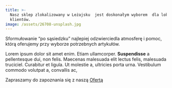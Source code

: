 ```yaml
---
title: >-
  Nasz sklep zlokalizowany w Leżajsku  jest doskonałym wyborem  dla lokalnych
  klientów.
image: /assets/26708-unsplash.jpg
---
```

Sformułowanie “po sąsiedzku” najlepiej odzwierciedla atmosferę i pomoc, którą oferujemy przy wyborze potrzebnych artykułów. 

Lorem ipsum dolor sit amet enim. Etiam ullamcorper. **Suspendisse** a pellentesque dui, non felis. Maecenas malesuada elit lectus felis, malesuada truciciel. Curabitur et ligula. Ut molestie a, ultricies porta urna. Vestibulum commodo volutpat a, convallis ac, 

Zapraszamy do zapoznania się z naszą [Ofertą](/oferta)

